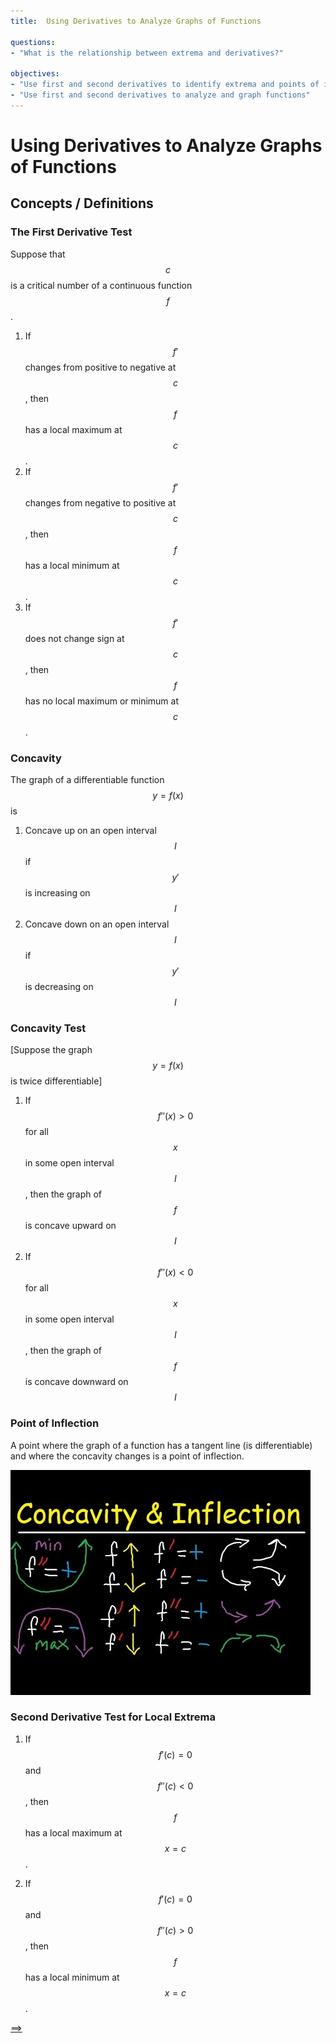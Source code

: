 ```yaml
---
title:  Using Derivatives to Analyze Graphs of Functions

questions:
- "What is the relationship between extrema and derivatives?"

objectives:
- "Use first and second derivatives to identify extrema and points of inflection"
- "Use first and second derivatives to analyze and graph functions"
---
```


# Using Derivatives to Analyze Graphs of Functions

## Concepts / Definitions

### The First Derivative Test
Suppose that $$c$$ is a critical number of a continuous function $$f$$.
 1. If $$f'$$ changes from positive to negative at $$c$$, then $$f$$ has a local maximum at $$c$$.
 2. If $$f'$$ changes from negative to positive at $$c$$, then $$f$$ has a local minimum at $$c$$.
 3. If $$f'$$ does not change sign at $$c$$, then $$f$$ has no local maximum or minimum at $$c$$.

### Concavity
The graph of a differentiable function $$y = f(x)$$ is
 1. Concave up on an open interval $$I$$ if $$y'$$ is increasing on $$I$$
 2. Concave down on an open interval $$I$$ if $$y'$$ is decreasing on $$I$$

### Concavity Test
[Suppose the graph $$y = f(x)$$ is twice differentiable]
 1. If $$f''(x) > 0$$ for all $$x$$ in some open interval $$I$$, then the graph of $$f$$ is concave upward on $$I$$
 2. If $$f''(x) < 0$$ for all $$x$$ in some open interval $$I$$, then the graph of $$f$$ is concave downward on $$I$$

### Point of Inflection
A point where the graph of a function has a tangent line (is differentiable) and where the concavity changes is a point of inflection.

![Concavity and Inflection](../assets/calculus/4-3-using-derivatives-to-analyze-graphs-of-functions_1.jpg)

### Second Derivative Test for Local Extrema
 1. If $$f'(c) = 0$$ and $$f''(c) < 0$$, then $$f$$ has a local maximum at $$x = c$$.
 
 2. If $$f'(c) = 0$$ and $$f''(c) > 0$$, then $$f$$ has a local minimum at $$x = c$$.

[==>](../05012-related-rates)
